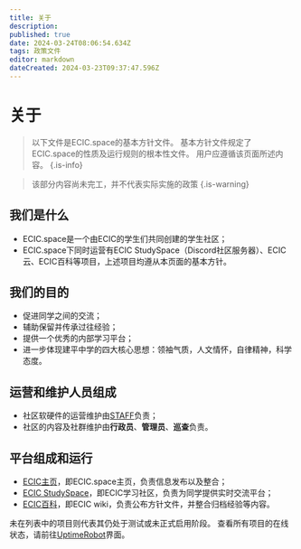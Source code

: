 ```yaml
---
title: 关于
description: 
published: true
date: 2024-03-24T08:06:54.634Z
tags: 政策文件
editor: markdown
dateCreated: 2024-03-23T09:37:47.596Z
---
```


# 关于
> 以下文件是ECIC.space的基本方针文件。
> 基本方针文件规定了ECIC.space的性质及运行规则的根本性文件。
> 用户应遵循该页面所述内容。
{.is-info}
<!-- 基于最终决定权或征询社群意见后修改。-->

> 该部分内容尚未完工，并不代表实际实施的政策
{.is-warning}


## 我们是什么
- ECIC.space是一个由ECIC的学生们共同创建的学生社区；
- ECIC.space下同时运营有ECIC StudySpace（Discord社区服务器）、ECIC云、ECIC百科等项目，上述项目均遵从本页面的基本方针。

## 我们的目的
- 促进同学之间的交流；
- 辅助保留并传承过往经验；
- 提供一个优秀的内部学习平台；
- 进一步体现建平中学的四大核心思想：领袖气质，人文情怀，自律精神，科学态度。

## 运营和维护人员组成
- 社区软硬件的运营维护由[STAFF](/roles/STAFF)负责；
- 社区的内容及社群维护由**行政员**、**管理员**、**巡查**负责。

## 平台组成和运行

- [ECIC主页](https://ecic.space/)，即ECIC.space主页，负责信息发布以及整合；
- [ECIC StudySpace](https://discord.com/invite/r5K9H97pQq)，即ECIC学习社区，负责为同学提供实时交流平台；
- [ECIC百科](https://wiki.ecic.space/)，即ECIC wiki，负责公布方针文件，并整合归档经验等内容。

未在列表中的项目则代表其仍处于测试或未正式启用阶段。
查看所有项目的在线状态，请前往[UptimeRobot](https://stats.uptimerobot.com/x4zKwImyrN)界面。
